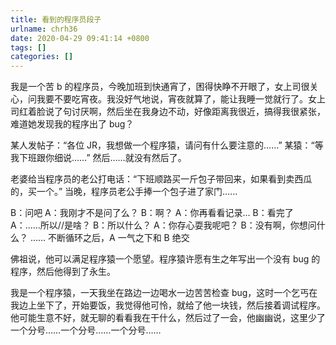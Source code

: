 ```yaml
---
title: 看到的程序员段子
urlname: chrh36
date: 2020-04-29 09:41:14 +0800
tags: []
categories: []
---
```


我是一个苦 b 的程序员，今晚加班到快通宵了，困得快睁不开眼了，女上司很关心，问我要不要吃宵夜。我没好气地说，宵夜就算了，能让我睡一觉就行了。女上司红着脸说了句讨厌啊，然后坐在我身边不动，好像距离我很近，搞得我很紧张，难道她发现我的程序出了 bug？

某人发帖子：“各位 JR，我想做一个程序猿，请问有什么要注意的……”
某猿：“等我下班跟你细说……”
然后……就没有然后了。

老婆给当程序员的老公打电话：“下班顺路买一斤包子带回来，如果看到卖西瓜的，买一个。”
当晚，程序员老公手捧一个包子进了家门……

B：问吧
A：我刚才不是问了么？
B：啊？
A：你再看看记录...
B：看完了
A：......所以//是啥？
B：所以什么？
A：你存心耍我呢吧？
B：没有啊，你想问什么？
……
不断循环之后，A 一气之下和 B 绝交

佛祖说，他可以满足程序猿一个愿望。程序猿许愿有生之年写出一个没有 bug 的程序，然后他得到了永生。

我是一个程序猿，一天我坐在路边一边喝水一边苦苦检查 bug，这时一个乞丐在我边上坐下了，开始要饭，我觉得他可怜，就给了他一块钱，然后接着调试程序。他可能生意不好，就无聊的看看我在干什么，然后过了一会，他幽幽说，这里少了一个分号……一个分号……一个分号……
